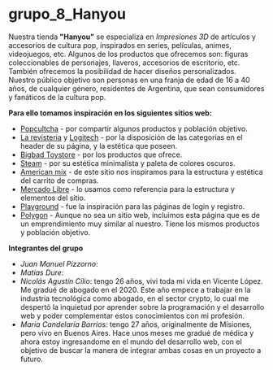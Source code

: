 # grupo_8_Hanyou

Nuestra tienda **"Hanyou"** se especializa en *Impresiones 3D* de artículos y accesorios de cultura pop, inspirados en series, 
películas, animes, videojuegos, etc. Algunos de los productos que ofrecemos son: figuras coleccionables de personajes, llaveros, 
accesorios de escritorio, etc. También ofrecemos la posibilidad de hacer diseños personalizados.
Nuestro público objetivo son personas en una franja de edad de 16 a 40 años, de cualquier género, residentes de Argentina, 
que sean consumidores y fanáticos de la cultura pop. 

**Para ello tomamos inspiración en los siguientes sitios web:**
- [Popcultcha](https://www.popcultcha.com.au/) - por compartir algunos productos y población objetivo.
- [La revisteria](https://www.larevisteriacomics.com/) y [Logitech](https://www.logitechstore.com.ar/) - por la disposición de las categorías en el header de su página, y la estética que poseen.
- [Bigbad Toystore](https://www.bigbadtoystore.com/) - por los productos que ofrece.
- [Steam](https://store.steampowered.com/) - por su estética minimalista y paleta de colores oscuros.
- [American mix](https://www.americanmix.shop/) - de este sitio nos inspiramos para la estructura y estética del carrito de compras.
- [Mercado Libre](https://www.mercadolibre.com.ar/) - lo usamos como referencia para la estructura y elementos del sitio.
- [Playground](https://playground.digitalhouse.com/) - fue la inspiración para las páginas de login y registro.
- [Polygon](https://instagram.com/polygon3d.pos?igshid=YmMyMTA2M2Y=) - Aunque no sea un sitio web, incluimos esta página que es de un emprendimiento muy similar al nuestro. Tiene los mismos productos y población objetivo.

**Integrantes del grupo**
- *Juan Manuel Pizzorno*:
- *Matias Dure*:
- *Nicolás Agustín Cilio*: tengo 26 años, vivi toda mi vida en Vicente López. Me gradué de abogado en el 2020. Este año empece a trabajar en la industria tecnológica como abogado, en el sector crypto, lo cual me despertó la inquietud por aprender sobre la programación y el desarrollo web y poder complementar estos conocimientos con mi profesión.
- *Maria Candelaria Barrios:* tengo 27 años, originalmente de Misiones, pero vivo en Buenos Aires. Hace unos meses me gradué de médica y ahora estoy ingresandome en el mundo del desarrollo web, con el objetivo de buscar la manera de integrar ambas cosas en un proyecto a futuro.    
